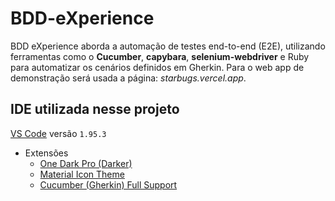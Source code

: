 # BDD-eXperience

BDD eXperience aborda a automação de testes end-to-end (E2E), utilizando ferramentas como o **Cucumber**, **capybara**, **selenium-webdriver** e Ruby para automatizar os cenários definidos em Gherkin.
Para o web app de demonstração será usada a página: *starbugs.vercel.app*.

## IDE utilizada nesse projeto

[VS Code](https://code.visualstudio.com/) versão `1.95.3`
   - Extensões
     - [One Dark Pro (Darker)](https://marketplace.visualstudio.com/items?itemName=zhuangtongfa.Material-theme)
     - [Material Icon Theme](https://marketplace.visualstudio.com/items?itemName=PKief.material-icon-theme)
     - [Cucumber (Gherkin) Full Support](https://marketplace.visualstudio.com/items?itemName=alexkrechik.cucumberautocomplete)
